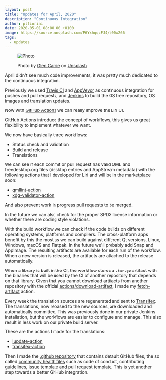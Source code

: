 ```yaml
---
layout:	post
title: "Updates for April, 2020"
description: "Continuous Integration"
author: plfiorini
date: 2020-05-01 08:00:00 +0100
image: https://source.unsplash.com/P6YxhqqcFJ4/400x266
tags:
  - updates
---
```


<figure markdown="1">

![Photo](https://source.unsplash.com/P6YxhqqcFJ4/800x533)
<figcaption>
Photo by <a target="_blank" rel="noopener nofollow" href="https://unsplash.com/@glencarrie?utm_source=unsplash&utm_medium=referral&utm_content=creditCopyText">Glen Carrie</a>
on <a target="_blank" rel="noopener nofollow" href="https://unsplash.com/?utm_source=unsplash&utm_medium=referral&utm_content=creditCopyText">Unsplash</a>
</figcaption>

</figure>

April didn't see much code improvements, it was pretty much dedicated
to the continuous integration.

Previously we used [Travis CI][travis] and [AppVeyor][appveyor] as continuous integration
for pushes and pull requests, and [Jenkins][jenkins] to build the OSTree repository, OS images
and translation updates.

Now with [GitHub Actions][actions] we can really improve the Liri CI.

GitHub Actions introduce the concept of workflows, this gives us great flexibility to implement whatever we want.

We now have basically three workflows:

 * Status check and validation
 * Build and release
 * Translations

We can see if each commit or pull request has valid QML and freedesktop.org files (desktop entries and
AppStream metadata) with the following actions that I developed for Liri and will be in the marketplace soon:

 * [qmllint-action](https://github.com/liri-infra/qmllint-action)
 * [xdg-validator-action](https://github.com/liri-infra/xdg-validator-action)

And also prevent work in progress pull requests to be merged.

In the future we can also check for the proper SPDX license information or whether there are coding style violations.

With the build workflow we can check if the code builds on different operating systems, platforms and compilers.
The cross-platform apps benefit by this the most as we can build against different Qt versions, Linux, Windows, macOS and Flatpak.
In the future we'll probably add Snap and AppImage.
The resulting artifacts are available for each run of the workflow.
When a new version is released, the artifacts are attached to the release automatically.

When a library is built in the CI, the workflow stores a `.tar.gz` artifact with the binaries
that will be used by the CI of another repository that depends on that library.
Given that you cannot download artifacts from another repository with the official
[actions/download-artifact](https://github.com/actions/download-artifact),
I made my [fetch-artifact](https://github.com/liri-infra/fetch-artifact) action.

Every week the translation sources are regenerated and sent to [Transifex][transifex].
The translations, now rebased to the new sources, are downloaded and automatically committed.
This was previously done in our private Jenkins installation, but the workflows are easier
to configure and manage.  This also result in less work on our private build server.

These are the actions I made for the translations:

 * [lupdate-action](https://github.com/liri-infra/lupdate-action)
 * [transifex-action](https://github.com/liri-infra/transifex-action)

Then I made the [.github repository](https://github.com/lirios/.github) that contains default
GitHub files, the so called [community health files][community-health] such as code of conduct,
contributing guidelines, issue template and pull request template.
This is yet another step towards a better GitHub integration.

[travis]: https://travis-ci.org/
[appveyor]: https://www.appveyor.com/
[jenkins]: https://www.jenkins.io/
[actions]: https://github.com/features/actions
[transifex]: https://www.transifex.com/lirios/
[community-health]: https://help.github.com/en/github/building-a-strong-community/creating-a-default-community-health-file
